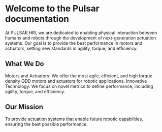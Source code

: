 # Welcome to the Pulsar documentation

At PULSAR HRI, we are dedicated to enabling physical interaction between humans and robots through the development of next-generation actuation systems. Our goal is to provide the best performance in motors and actuators, setting new standards in agility, torque, and efficiency.

## What We Do
Motors and Actuators: We offer the most agile, efficient, and high torque density QDD motors and actuators for robotic applications.
Innovative Technology: We focus on novel metrics to define performance, including agility, torque, and efficiency.

## Our Mission
To provide actuation systems that enable future robotic capabilities, ensuring the best possible performance.


<!--![Pulsar Logo](figs/Logo_white_medium-size_transparent.png)-->